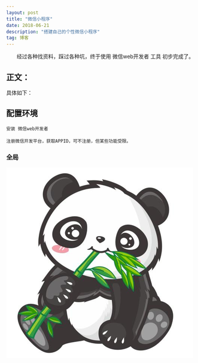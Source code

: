 ```yaml
---
layout: post
title: "微信小程序"
date: 2018-06-21 
description: "搭建自己的个性微信小程序"
tag: 博客 
---   
```


　　经过各种找资料，踩过各种坑，终于使用 微信web开发者 工具 初步完成了。

## 正文：

  具体如下： 
  
## 配置环境     

	安装 微信web开发者        

    注册微信开发平台，获取APPID，可不注册，但某些功能受限。

### 全局
![aaaa](/images/123.jpg)




